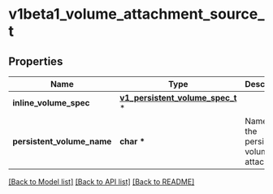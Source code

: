 # v1beta1_volume_attachment_source_t

## Properties
Name | Type | Description | Notes
------------ | ------------- | ------------- | -------------
**inline_volume_spec** | [**v1_persistent_volume_spec_t**](v1_persistent_volume_spec.md) \* |  | [optional] 
**persistent_volume_name** | **char \*** | Name of the persistent volume to attach. | [optional] 

[[Back to Model list]](../README.md#documentation-for-models) [[Back to API list]](../README.md#documentation-for-api-endpoints) [[Back to README]](../README.md)


